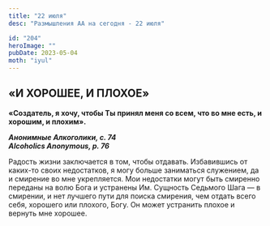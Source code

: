 ```yaml
---
title: "22 июля"
desc: "Размышления АА на сегодня - 22 июля"

id: "204"
heroImage: ""
pubDate: 2023-05-04
moth: "iyul"
---
```


## «И ХОРОШЕЕ, И ПЛОХОЕ»

**«Создатель, я хочу, чтобы Ты принял меня со всем, что во мне есть, и
хорошим, и плохим».**

**_Анонимные Алкоголики, с. 74  
Alcoholics Anonymous, p. 76_**

Радость жизни заключается в том, чтобы отдавать. Избавившись от каких-то своих
недостатков, я могу больше заниматься служением, да и смирение во мне
укрепляется. Мои недостатки могут быть смиренно переданы на волю Бога и
устранены Им. Сущность Седьмого Шага — в смирении, и нет лучшего пути для
поиска смирения, чем отдать всего себя, хорошего или плохого, Богу. Он может
устранить плохое и вернуть мне хорошее.
